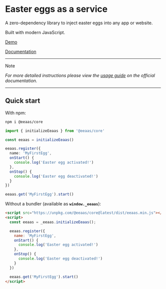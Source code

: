 # Easter eggs as a service

A zero-dependency library to inject easter eggs into any app or website.

Built with modern JavaScript.

[Demo](https://kyco.github.io/eeaas/examples/css-injection)

[Documentation](https://kyco.github.io/eeaas/)

---

> [!NOTE]
> *For more detailed instructions please view the [usage guide](https://kyco.github.io/eeaas/docs/getting-started#installation) on the official documentation.*

---


## Quick start

With npm:
```bash
npm i @eeaas/core
```

```typescript
import { initializeEeaas } from '@eeaas/core'

const eeaas = initializeEeaas()

eeaas.register({
  name: 'MyFirstEgg',
  onStart() {
    console.log('Easter egg activated!')
  },
  onStop() {
    console.log('Easter egg deactivated!')
  }
})

eeaas.get('MyFirstEgg').start()
```

Without a bundler (available as **`window._eeaas`**):

```html
<script src="https://unpkg.com/@eeaas/core@latest/dist/eeaas.min.js"></script>
<script>
  const eeaas = _eeaas.initializeEeaas();

  eeaas.register({
    name: 'MyFirstEgg',
    onStart() {
      console.log('Easter egg activated!')
    },
    onStop() {
      console.log('Easter egg deactivated!')
    }
  })

  eeaas.get('MyFirstEgg').start()
</script>

```
